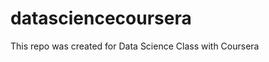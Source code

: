 datasciencecoursera
===================

This repo was created for Data Science Class with Coursera
